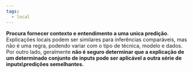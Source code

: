 ```yaml
---
tags:
  - local
---
```

**Procura fornecer contexto e entendimento a uma unica predição**. Explicações locais podem ser similares para inferências comparáveis, mas não é uma regra, podendo variar com o tipo de técnica, modelo e dados. Por outro lado, geralmente **não é seguro determinar que a explicação de um determinado conjunto de inputs pode ser aplicável a outra série de inputs\predições semelhantes.** 

